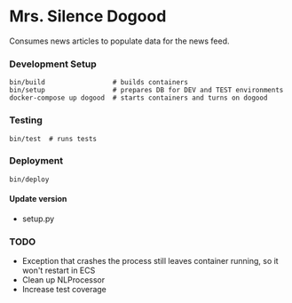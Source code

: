# Mrs. Silence Dogood
Consumes news articles to populate data for the news feed.

### Development Setup
    bin/build                 # builds containers
    bin/setup                 # prepares DB for DEV and TEST environments
    docker-compose up dogood  # starts containers and turns on dogood

### Testing
    bin/test  # runs tests

### Deployment
    bin/deploy

#### Update version
* setup.py

### TODO
* Exception that crashes the process still leaves container running, so it 
won't restart in ECS
* Clean up NLProcessor
* Increase test coverage
